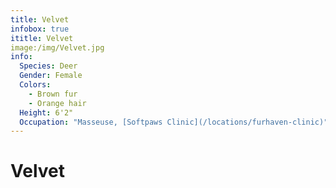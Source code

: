 ```yaml
---
title: Velvet
infobox: true
ititle: Velvet
image:/img/Velvet.jpg
info: 
  Species: Deer
  Gender: Female
  Colors: 
    - Brown fur
    - Orange hair
  Height: 6'2"
  Occupation: "Masseuse, [Softpaws Clinic](/locations/furhaven-clinic)"
---
```


# Velvet
